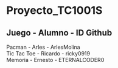# Proyecto_TC1001S

## Juego - Alumno - ID Github
Pacman - Arles - ArlesMolina
<br>Tic Tac Toe - Ricardo - ricky0919
<br>Memoria - Ernesto - ETERNALCODER0 
